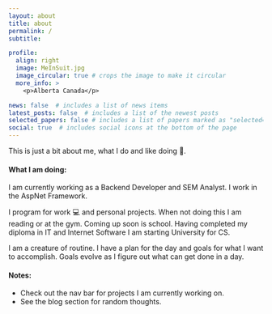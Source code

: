 ```yaml
---
layout: about
title: about
permalink: /
subtitle: 

profile:
  align: right
  image: MeInSuit.jpg
  image_circular: true # crops the image to make it circular
  more_info: >
    <p>Alberta Canada</p>

news: false  # includes a list of news items
latest_posts: false  # includes a list of the newest posts
selected_papers: false # includes a list of papers marked as "selected={true}"
social: true  # includes social icons at the bottom of the page
---
```


This is just a bit about me, what I do and like doing 🧐.

#### What I am doing:

I am currently working as a Backend Developer and SEM Analyst. I work in the AspNet Framework.

I program for work 💻 and personal projects. When not doing this I am reading or at the gym. Coming up soon is school. Having completed my diploma in IT and Internet Software I am starting University for CS. 

I am a creature of routine. I have a plan for the day and goals for what I want to accomplish. Goals evolve as I figure out what can get done in a day.

#### Notes:

* Check out the nav bar for projects I am currently working on. 
* See the blog section for random thoughts. 



